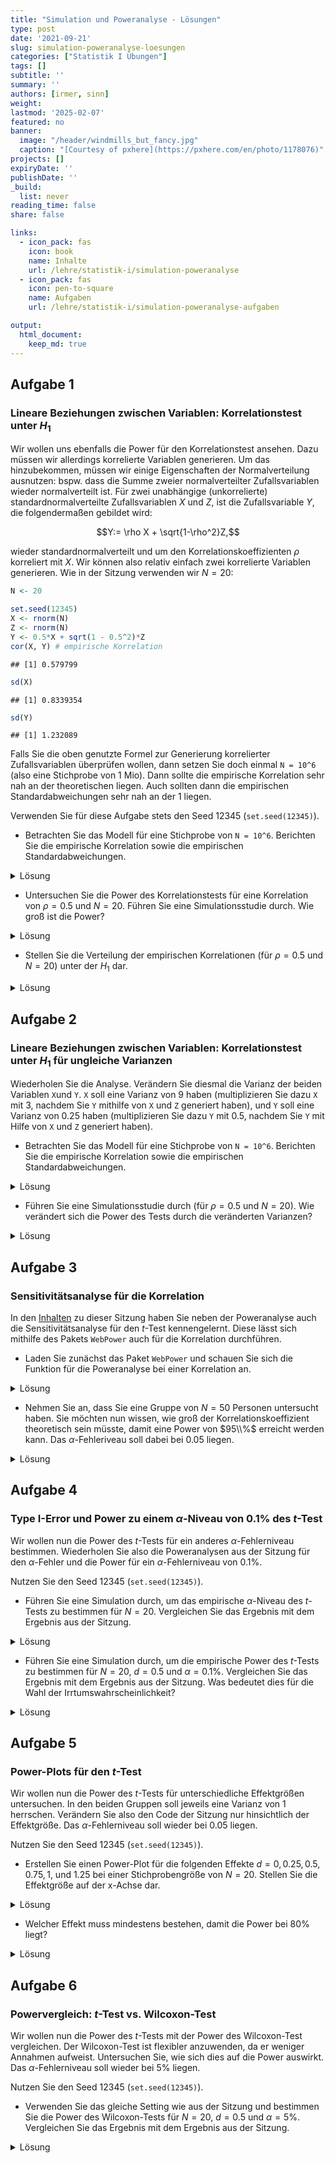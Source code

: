 ```yaml
---
title: "Simulation und Poweranalyse - Lösungen" 
type: post
date: '2021-09-21' 
slug: simulation-poweranalyse-loesungen 
categories: ["Statistik I Übungen"] 
tags: [] 
subtitle: ''
summary: '' 
authors: [irmer, sinn] 
weight:
lastmod: '2025-02-07'
featured: no
banner:
  image: "/header/windmills_but_fancy.jpg"
  caption: "[Courtesy of pxhere](https://pxhere.com/en/photo/1178076)"
projects: []
expiryDate: ''
publishDate: ''
_build:
  list: never
reading_time: false
share: false

links:
  - icon_pack: fas
    icon: book
    name: Inhalte
    url: /lehre/statistik-i/simulation-poweranalyse
  - icon_pack: fas
    icon: pen-to-square
    name: Aufgaben
    url: /lehre/statistik-i/simulation-poweranalyse-aufgaben

output:
  html_document:
    keep_md: true
---
```






## Aufgabe 1
### Lineare Beziehungen zwischen Variablen: Korrelationstest unter $H_1$
Wir wollen uns ebenfalls die Power für den Korrelationstest ansehen. Dazu müssen wir allerdings korrelierte Variablen generieren. Um das hinzubekommen, müssen wir einige Eigenschaften der Normalverteilung ausnutzen: bspw. dass die Summe zweier normalverteilter Zufallsvariablen wieder normalverteilt ist. Für zwei unabhängige (unkorrelierte) standardnormalverteilte Zufallsvariablen $X$ und $Z$, ist die Zufallsvariable $Y$, die folgendermaßen gebildet wird:

$$Y:= \rho X + \sqrt{1-\rho^2}Z,$$

wieder standardnormalverteilt und um den Korrelationskoeffizienten $\rho$ korreliert mit $X$. Wir können also relativ einfach zwei korrelierte Variablen generieren. Wie in der Sitzung verwenden wir $N=20$:


```r
N <- 20

set.seed(12345)
X <- rnorm(N)
Z <- rnorm(N)
Y <- 0.5*X + sqrt(1 - 0.5^2)*Z
cor(X, Y) # empirische Korrelation
```

```
## [1] 0.579799
```

```r
sd(X) 
```

```
## [1] 0.8339354
```

```r
sd(Y)
```

```
## [1] 1.232089
```

Falls Sie die oben genutzte Formel zur Generierung korrelierter Zufallsvariablen überprüfen wollen, dann setzen Sie doch einmal `N = 10^6` (also eine Stichprobe von 1 Mio). Dann sollte die empirische Korrelation sehr nah an der theoretischen liegen. Auch sollten dann die empirischen Standardabweichungen sehr nah an der 1 liegen.

Verwenden Sie für diese Aufgabe stets den Seed 12345 (`set.seed(12345)`).


* Betrachten Sie das Modell für eine Stichprobe von `N = 10^6`. Berichten Sie die empirische Korrelation sowie die empirischen Standardabweichungen.

<details><summary>Lösung</summary>

```r
N <- 10^6

set.seed(12345)
X <- rnorm(N)
Z <- rnorm(N)
Y <- 0.5*X + sqrt(1 - 0.5^2)*Z
cor(X, Y) # empirische Korrelation
```

```
## [1] 0.4994574
```

```r
sd(X) 
```

```
## [1] 1.001315
```

```r
sd(Y)
```

```
## [1] 0.9994427
```

Die Korrelation liegt bei $\hat{\rho}_{XY}=$0.4995 und liegt damit sehr nah an der theoretischen (wahren) 0.5. Die beiden Standardabweichungen liegen bei $\hat{\sigma}_X=$ 1.0013 und  $\hat{\sigma}_Y=$ 0.9994 und damit beide sehr nah an der theoretischen (wahren) 1.

</details>


* Untersuchen Sie die Power des Korrelationstests für eine Korrelation von $\rho=0.5$ und $N = 20$. Führen Sie eine Simulationsstudie durch. Wie groß ist die Power?

<details><summary>Lösung</summary>

```r
N <- 20
set.seed(12345)
pcor_H1 <- replicate(n = 10000, expr = {X <- rnorm(N)
                                        Z <- rnorm(N)
                                        Y <- 0.5*X + sqrt(1 - 0.5^2)*Z
                                        cortestH1 <- cor.test(X, Y)
                                        cortestH1$p.value})
mean(pcor_H1 < 0.05) # empirische Power
```

```
## [1] 0.6385
```

Die Power des Korrelationstests für eine Korrelation von 0.5 für $N=20$ liegt bei 63.85%.

</details>



* Stellen Sie die Verteilung  der empirischen Korrelationen (für $\rho=0.5$ und $N=20$) unter der $H_1$ dar.


<details><summary>Lösung</summary>

```r
set.seed(12345)
cors_H1 <- replicate(n = 10000, expr = {X <- rnorm(N)
                                        Z <- rnorm(N)
                                        Y <- 0.5*X + sqrt(1 - 0.5^2)*Z
                                        cor(X, Y)})
summary(cors_H1)
```

```
##    Min. 1st Qu.  Median    Mean 3rd Qu.    Max. 
## -0.4293  0.3791  0.5080  0.4889  0.6177  0.8997
```

```r
hist(cors_H1, breaks = 50)
```

![](/simulation-poweranalyse-loesungen_files/unnamed-chunk-4-1.png)<!-- -->
Die Verteilung der Korrelationen ist nicht normalverteilt. Die Verteilung ist links-schief/rechts-steil. Wir erkennen, dass Korrelationen zwischen -0.4293 und 0.8997 liegen. Die mittlere Korrelation liegt bei 0.4889, der Median der Korrelationen liegt bei 0.508. Die zentralen Tendenzen liegt also sehr nah an der theoretischen Korrelation von 0.5.

</details>


## Aufgabe 2
### Lineare Beziehungen zwischen Variablen: Korrelationstest unter $H_1$ für ungleiche Varianzen

Wiederholen Sie die Analyse. Verändern Sie diesmal die Varianz der beiden Variablen `X`und `Y`. `X` soll eine Varianz von 9 haben (multiplizieren Sie dazu `X` mit 3, nachdem Sie `Y` mithilfe von `X` und `Z` generiert haben), und `Y` soll eine Varianz von 0.25 haben (multiplizieren Sie dazu `Y` mit 0.5, nachdem Sie `Y` mit Hilfe von `X` und `Z` generiert haben). 

* Betrachten Sie das Modell für eine Stichprobe von `N = 10^6`. Berichten Sie die empirische Korrelation sowie die empirischen Standardabweichungen.

<details><summary>Lösung</summary>

```r
N <- 10^6

set.seed(12345)
X <- rnorm(N)
Z <- rnorm(N)
Y <- 0.5*X + sqrt(1 - 0.5^2)*Z
X_new <- 3*X
Y_new <- 0.5*Y
cor(X_new, Y_new) # empirische Korrelation
```

```
## [1] 0.4994574
```

```r
sd(X_new) 
```

```
## [1] 3.003945
```

```r
sd(Y_new)
```

```
## [1] 0.4997214
```

Die Korrelation liegt bei $\hat{\rho}_{X_\text{new}Y_\text{new}}=$0.4995 und liegt damit sehr nah an der theoretischen (wahren) 0.5. Insbesondere ist diese Korrelation gleich der Korrelation zwischen X und Y von oben! Das liegt daran, dass die Varianz die Korrelation nicht beeinflusst. Die beiden Standardabweichungen liegen bei $\hat{\sigma}_{X_\text{new}}=$ 3.0039 und  $\hat{\sigma}_{Y_\text{new}}=$ 0.4997 und damit beide sehr nah an der theoretischen (wahren) dran. Diese entsprechen gerade den Vorfaktoren, die wir daran multipliziert haben. Also 3 für $X_\text{new}$ und 0.5 für $Y_\text{new}$.

</details>


* Führen Sie eine Simulationsstudie durch (für $\rho=0.5$ und $N=20$). Wie verändert sich die Power des Tests durch die veränderten Varianzen?


<details><summary>Lösung</summary>

```r
N <- 20
set.seed(12345)
pcor_H1_new <- replicate(n = 10000, expr = {X <- rnorm(N)
                                            Z <- rnorm(N)
                                            Y <- 0.5*X + sqrt(1 - 0.5^2)*Z
                                            X_new <- 3*X
                                            Y_new <- 0.5*Y
                                            cortestH1 <- cor.test(X_new, Y_new)
                                            cortestH1$p.value})
mean(pcor_H1_new < 0.05) # empirische Power
```

```
## [1] 0.6385
```

Die Power des Korrelationstests für eine Korrelation von 0.5 für $N=20$ und Variablen mit Varianzen von 9 und 0.25 liegt bei 63.85%. Diese Power ist identisch zur Power zuvor. Das zeigt uns, dass die Power des Korrelationstests unter Voraussetzung der Normalverteilung nur von der Korrelationsgröße, aber nicht von der Varianz der Variablen, abhängt. (Natürlich dürfen wir nicht eine Variable mit 0 multiplizieren, da das zu einer Konstanten führt, die immer eine Korrelation von 0 mit allen anderen Zufallsvariablen hat.)

</details>


## Aufgabe 3
### Sensitivitätsanalyse für die Korrelation

In den [Inhalten](/lehre/statistik-i/simulation-poweranalyse/) zu dieser Sitzung haben Sie neben der Poweranalyse auch die Sensitivitätsanalyse für den $t$-Test kennengelernt. Diese lässt sich mithilfe des Pakets `WebPower` auch für die Korrelation durchführen.

* Laden Sie zunächst das Paket `WebPower` und schauen Sie sich die Funktion für die Poweranalyse bei einer Korrelation an.

<details><summary>Lösung</summary>

```r
library(WebPower)
?wp.correlation
```
</details>

* Nehmen Sie an, dass Sie eine Gruppe von $N=50$ Personen untersucht haben. Sie möchten nun wissen, wie groß der Korrelationskoeffizient theoretisch sein müsste, damit eine Power von $95\\%$ erreicht werden kann. Das $\alpha$-Fehleriveau soll dabei bei $0.05$ liegen.

<details><summary>Lösung</summary>

Für die Sensitivitätsanalyse legen wir in der Funktion `wp.correlation` die Stichprobengröße ($N$), die Power für die wir uns interessieren sowie das $\alpha$-Fehlerniveau fest. Den Korrelationskoeffizienten `r` lassen wir hingegen leer:


```r
wp.correlation(n = 50, r = NULL, power = 0.95, alpha = 0.05, alternative = c("two.sided"))
```

```
## Power for correlation
## 
##      n         r alpha power
##     50 0.4780569  0.05  0.95
## 
## URL: http://psychstat.org/correlation
```

Es müsste also eine Korrelation von 0.4780569 vorliegen, damit wir mit unserer Stichprobe eine Power von $95\\%$ erreichen.

</details>


## Aufgabe 4
### Type I-Error und Power zu einem $\alpha$-Niveau von $0.1\%$ des $t$-Test

Wir wollen nun die Power des $t$-Tests für ein anderes $\alpha$-Fehlerniveau bestimmen. Wiederholen Sie also die Poweranalysen aus der Sitzung für den $\alpha$-Fehler und die Power für ein $\alpha$-Fehlerniveau von $0.1\%$.

Nutzen Sie den Seed 12345 (`set.seed(12345)`).

* Führen Sie eine Simulation durch, um das empirische $\alpha$-Niveau des $t$-Tests zu bestimmen für $N=20$. Vergleichen Sie das Ergebnis mit dem Ergebnis aus der Sitzung.

<details><summary>Lösung</summary>


```r
N <- 20
set.seed(12345)
pt_H0 <- replicate(n = 10000, expr = {X <- rnorm(N)
                                      Y <- rnorm(N) 
                                      ttestH1 <- t.test(X, Y, var.equal = TRUE)
                                      ttestH1$p.value})
mean(pt_H0 < 0.001) # empirischer Alpha-Fehler
```

```
## [1] 0.0011
```
Der empirische $\alpha$-Fehler liegt bei 0.11% und liegt damit sehr nah an dem vorgegebenem Niveau von $\alpha = 0.1\%$. In der Sitzung hatten wir einen empirischen $\alpha$-Fehler, der sehr nah an den theoretischen $5\%$ lag. Der Unterschied ist zu erwarten, da wir das vorgegebene $\alpha$-Fehlerniveau verändert haben!


</details>


* Führen Sie eine Simulation durch, um die empirische Power des $t$-Tests zu bestimmen für $N=20$, $d = 0.5$ und $\alpha = 0.1\%$. Vergleichen Sie das Ergebnis mit dem Ergebnis aus der Sitzung. Was bedeutet dies für die Wahl der Irrtumswahrscheinlichkeit?

<details><summary>Lösung</summary>


```r
set.seed(12345)
pt_H1 <- replicate(n = 10000, expr = {X <- rnorm(N)
                                      Y <- rnorm(N) + 0.5
                                      ttestH1 <- t.test(X, Y, var.equal = TRUE)
                                      ttestH1$p.value})
mean(pt_H1 < 0.001) # empirische Power
```

```
## [1] 0.0362
```
Die empirische Power liegt bei 3.62%. Dieser Wert fällt nun deutlich geringer aus, als die 33.5%, die wir in der Sitzung beobachtet hatten. Dies zeigt nochmal deutlich auf, dass wenn wir unsere Irrtumswahrscheinlichkeit drastisch reduzieren wollen, wir in Kauf nehmen, dass die Power einen Effekt zu finden, wenn dieser da ist, deutlich eingeschränkt wird!

Sie können sich die Power auch für andere Irrtumswahrscheinlichkeiten anschauen, indem Sie die `0.001` ersetzen durch Ihre gewünschte Irrtumswahrscheinlichkeit!

</details>


## Aufgabe 5
### Power-Plots für den $t$-Test

Wir wollen nun die Power des $t$-Tests für unterschiedliche Effektgrößen untersuchen. In den beiden Gruppen soll jeweils eine Varianz von 1 herrschen. Verändern Sie also den Code der Sitzung nur hinsichtlich der Effektgröße. Das $\alpha$-Fehlerniveau soll wieder bei $0.05$ liegen.

Nutzen Sie den Seed 12345 (`set.seed(12345)`).

* Erstellen Sie einen Power-Plot für die folgenden Effekte $d = 0, 0.25, 0.5, 0.75, 1,$ und $1.25$ bei einer Stichprobengröße von $N = 20$. Stellen Sie die Effektgröße auf der x-Achse dar.


<details><summary>Lösung</summary>


```r
set.seed(12345)
pt_H1_0 <- replicate(n = 10000, expr = {X <- rnorm(20)
                                        Y <- rnorm(20) 
                                        ttestH1 <- t.test(X, Y, var.equal = TRUE)
                                        ttestH1$p.value})
pt_H1_0.25 <- replicate(n = 10000, expr = {X <- rnorm(20)
                                           Y <- rnorm(20) + 0.25 
                                           ttestH1 <- t.test(X, Y, var.equal = TRUE)
                                           ttestH1$p.value})
pt_H1_0.5 <- replicate(n = 10000, expr = {X <- rnorm(20)
                                          Y <- rnorm(20) + 0.5 
                                          ttestH1 <- t.test(X, Y, var.equal = TRUE)
                                          ttestH1$p.value})
pt_H1_0.75 <- replicate(n = 10000, expr = {X <- rnorm(20)
                                           Y <- rnorm(20) + 0.75 
                                           ttestH1 <- t.test(X, Y, var.equal = TRUE)
                                           ttestH1$p.value})
pt_H1_1 <- replicate(n = 10000, expr = {X <- rnorm(20)
                                        Y <- rnorm(20) + 1 
                                        ttestH1 <- t.test(X, Y, var.equal = TRUE)
                                        ttestH1$p.value})
pt_H1_1.25 <- replicate(n = 10000, expr = {X <- rnorm(20)
                                           Y <- rnorm(20) + 1.25 
                                           ttestH1 <- t.test(X, Y, var.equal = TRUE)
                                           ttestH1$p.value})
t_power_d <- c(mean(pt_H1_0 < 0.05),
               mean(pt_H1_0.25 < 0.05),
               mean(pt_H1_0.5 < 0.05),
               mean(pt_H1_0.75 < 0.05),
               mean(pt_H1_1 < 0.05),
               mean(pt_H1_1.25 < 0.05))
Ds <- seq(0, 1.25, 0.25)
plot(x = Ds, y = t_power_d, type = "b", main = "Power vs. d")
```

![](/simulation-poweranalyse-loesungen_files/unnamed-chunk-11-1.png)<!-- -->

Dem Plot ist zu entnehmen, dass die Power mit steigender Effektgröße ansteigt. 

</details>


* Welcher Effekt muss mindestens bestehen, damit die Power bei $80\%$ liegt?

<details><summary>Lösung</summary>

Diesem Plot ist nun zu entnehmen, dass eine Mittelwertsdifferenz von größer 0.8 nötig ist, damit die Power hinreichend groß ist. Außerdem wird in diesem Plot auch ersichtlich, dass wenn die Mittelwertsdifferenz 0 ist, dann sind wir gerade im Fall der $H_0$ gelandet. Die Power sollte hier dann nur bei $5\%$ liegen. Falls wir negative Mittelwertsdifferenzen gewählt hätten, dann wäre der Plot identisch, nur an der x-Achse gespiegelt. 

</details>

## Aufgabe 6
### Powervergleich: $t$-Test vs. Wilcoxon-Test

Wir wollen nun die Power des $t$-Tests mit der Power des Wilcoxon-Test vergleichen. Der Wilcoxon-Test ist flexibler anzuwenden, da er weniger Annahmen aufweist. Untersuchen Sie, wie sich dies auf die Power auswirkt. Das $\alpha$-Fehlerniveau soll wieder bei $5\%$ liegen.

Nutzen Sie den Seed 12345 (`set.seed(12345)`).

* Verwenden Sie das gleiche Setting wie aus der Sitzung und bestimmen Sie die Power des Wilcoxon-Tests für $N=20$, $d = 0.5$ und $\alpha = 5\%$. Vergleichen Sie das Ergebnis mit dem Ergebnis aus der Sitzung. 

<details><summary>Lösung</summary>


```r
N <- 20
set.seed(12345)
pt_H1_t <- replicate(n = 10000, expr = {X <- rnorm(N)
                                      Y <- rnorm(N) + 0.5
                                      ttestH1 <- t.test(X, Y, var.equal = TRUE)
                                      ttestH1$p.value})
mean(pt_H1_t < 0.05) # empirische Power des t-Tests
```

```
## [1] 0.335
```

```r
set.seed(12345)
pt_H1_W <- replicate(n = 10000, expr = {X <- rnorm(N)
                                      Y <- rnorm(N) + 0.5
                                      wilcoxonH1 <- wilcox.test(X, Y)
                                      wilcoxonH1$p.value})
mean(pt_H1_W < 0.05) # empirische Power des Wilcoxon-Tests
```

```
## [1] 0.3198
```
Die empirische Power des $t$-Tests liegt bei 33.5%.
Die empirische Power des Wilcoxon-Tests liegt bei 31.98%. Damit fällt die Power des Wilcoxon-Test marginal geringer aus, als die des $t$-Tests. Dies lässt sich dadurch erklären, dass die Intervallskala mehr statistische Informationen trägt. Allerdings ist der $t$-Test anfälliger gegen Verstöße von Modellannahmen!

Bspw. mit solchen Fragen beschäftigen sich Methodiker:innen aus verschiedensten Disziplinen. Wenn Sie sich dafür interessieren, fragen Sie doch gerne in einer der beiden Abteilungen nach!

</details>
 

